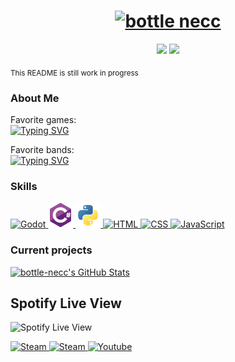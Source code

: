 <h1 align="center"><a href="https://git.io/typing-svg"><img src="https://readme-typing-svg.herokuapp.com?font=Libre+Barcode+39+Text&size=40&duration=5000&pause=10000&color=FFFFFF&background=49FF3200&center=true&repeat=true&random=false&width=435&lines=BOTTLE+NECC" alt="bottle necc" /> </a></h1>

<p align="center"> <img src="https://github-readme-stats.vercel.app/api?username=bottle-necc&theme=ambient_gradient&show_icons=true" height="212.5px">
<img src="https://github-readme-stats.vercel.app/api/top-langs/?username=bottle-necc&layout=donut&theme=ambient_gradient" height="212.5px"> </p>

<sub>This README is still work in progress</sub>
<h3>About Me</h3>

Favorite games: <br>
<a href="https://git.io/typing-svg"><img src="https://readme-typing-svg.herokuapp.com?font=&size=14&duration=1&pause=1500&color=FFFFFF&vCenter=true&random=false&width=435&height=13&lines=1%2F19+Battlefield+1;2%2F19+Battlefield+3;3%2F19+Battlefield+4;4%2F19+Dark+Souls+Remastered;5%2F19+Doom+Eternal;6%2F19+Helldivers+2;7%2F19+Hitman+WoA;8%2F19+Mirrors+Edge;9%2F19+Mirrors+Edge+Catalyst;10%2F19+Metal+Hellsinger;11%2F19+Metro+Exodus;12%2F19+Payday+2;13%2F19+Slimerancher;14%2F19+Squad;15%2F19+Subnautica;16%2F19+Titanfall+2;17%2F19+Yakuza+0;18%2F19+Yakuza+Kiwami;19%2F19+Yakuza+Kiwami+2" alt="Typing SVG" /></a>

Favorite bands: <br>
<a href="https://git.io/typing-svg"><img src="https://readme-typing-svg.herokuapp.com?font=&size=14&duration=1&pause=1500&color=FFFFFF&vCenter=true&random=false&width=435&height=14&lines=1%2F12+All+That+Remains;2%2F12+Amon+Amarch;3%2F12+Arch+Enemy;4%2F12+Bullet+For+My+Valentine;5%2F12+Dark+Tranquility;6%2F12+Death;7%2F12+In+Flames;8%2F12+Insomnium;9%2F12+Killswitch+Engage;10%2F12+Soilwork;11%2F12+The+Halo+Effect;12%2F12+Trivium" alt="Typing SVG" /></a>

<h3>Skills</h3>

<p align="left"> <a href="https://godotengine.org/" target="_blank" rel="noreferrer"> <img src="https://upload.wikimedia.org/wikipedia/commons/6/6a/Godot_icon.svg" alt="Godot" width="40" height="40"> </a> 
<a href="https://www.w3schools.com/cs/" target="_blank" rel="noreferrer"> <img src="https://raw.githubusercontent.com/devicons/devicon/master/icons/csharp/csharp-original.svg" alt="C#" width="40" height="40"/> </a> 
<a href="https://www.python.org" target="_blank" rel="noreferrer"> <img src="https://raw.githubusercontent.com/devicons/devicon/master/icons/python/python-original.svg" alt="Python" width="40" height="40"/> </a> 
<a href="https://www.w3schools.com/html/" target="_blank" rel="noreferrer"> <img src="https://seeklogo.com/images/H/html5-without-wordmark-color-logo-14D252D878-seeklogo.com.png" alt="HTML" width="40" height="40"/> </a>
<a href="https://www.w3schools.com/css/" target="_blank" rel="noreferrer"> <img src="https://cdn.iconscout.com/icon/free/png-256/free-css-131-722685.png" alt="CSS" width="40" height="40"/> </a>
<a href="https://www.w3schools.com/js/default.asp" target="_blank" rel="noreferrer"> <img src="https://upload.wikimedia.org/wikipedia/commons/6/6a/JavaScript-logo.png" alt="JavaScript" width="40" height="40"/> </a>
</p>

<h3>Current projects</h3>
<a href="https://github.com/bottle-necc/Fastpaced-FPS-Game" target="_blank" rel="noreferrer"> <img src="https://github-readme-stats.vercel.app/api/pin/?username=bottle-necc&repo=Fastpaced-FPS-Game&theme=ambient_gradient" alt="bottle-necc's GitHub Stats" /> </a>

<h2>Spotify Live View</h2>
<img src="https://spotify-github-profile.vercel.app/api/view?uid=redactedisthecode&cover_image=true&theme=natemoo-re&show_offline=true&background_color=000000&interchange=false&bar_color=53b14f&bar_color_cover=false" alt="Spotify Live View" />

<p>
<a href="https://steamcommunity.com/id/bottle_necc" target="_blank" rel="noreferrer"> <img src="https://img.shields.io/static/v1?message=Steam&logo=steam&label=&color=1B2838&logoColor=white&labelColor=&style=for-the-badge" height="35" alt="Steam">
<a href="https://twitter.com/bottle_necc" target="_blank" rel="noreferrer"> <img src="https://img.shields.io/static/v1?message=Twitter&logo=twitter&label=&color=1DA1F2&logoColor=white&labelColor=&style=for-the-badge" height="35" alt="Steam">
<a href="https://www.youtube.com/@bottlenecc" target="_blank" rel="noreferrer"> <img src="https://img.shields.io/static/v1?message=Youtube&logo=youtube&label=&color=FF0000&logoColor=white&labelColor=&style=for-the-badge" height="35" alt="Youtube">
</p>

